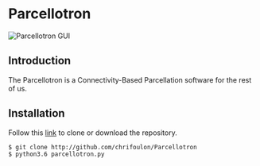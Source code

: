 # Parcellotron
![Parcellotron GUI](https://dl.dropboxusercontent.com/u/13850642/PARCELLOTRON.gif)

Introduction
------------
The Parcellotron is a Connectivity-Based Parcellation software for the rest of us. 


Installation
------------
Follow this [link](http://github.com/chrifoulon/Parcellotron) to clone or download the repository.
```
$ git clone http://github.com/chrifoulon/Parcellotron
$ python3.6 parcellotron.py 
```


